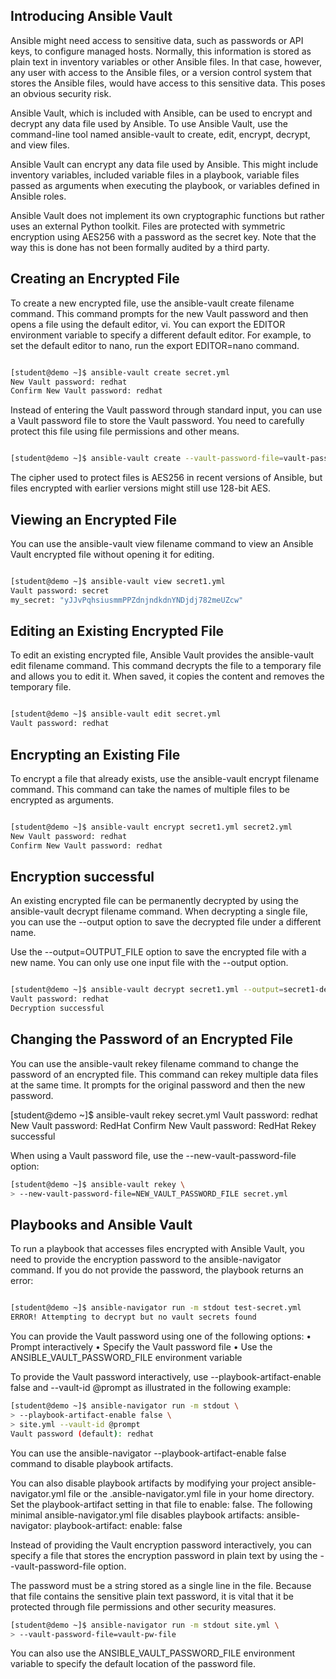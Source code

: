 ## Introducing Ansible Vault

Ansible might need access to sensitive data, such as passwords or API keys, to configure managed
hosts. Normally, this information is stored as plain text in inventory variables or other Ansible files.
In that case, however, any user with access to the Ansible files, or a version control system that
stores the Ansible files, would have access to this sensitive data. This poses an obvious security
risk.

Ansible Vault, which is included with Ansible, can be used to encrypt and decrypt any data file used
by Ansible. To use Ansible Vault, use the command-line tool named ansible-vault to create,
edit, encrypt, decrypt, and view files.

Ansible Vault can encrypt any data file used by Ansible. This might include inventory variables,
included variable files in a playbook, variable files passed as arguments when executing the
playbook, or variables defined in Ansible roles.

Ansible Vault does not implement its own cryptographic functions but rather uses
an external Python toolkit. Files are protected with symmetric encryption using
AES256 with a password as the secret key. Note that the way this is done has not
been formally audited by a third party.

## Creating an Encrypted File

To create a new encrypted file, use the ansible-vault create filename command. This
command prompts for the new Vault password and then opens a file using the default editor, vi.
You can export the EDITOR environment variable to specify a different default editor. For example,
to set the default editor to nano, run the export EDITOR=nano command.

```bash

[student@demo ~]$ ansible-vault create secret.yml
New Vault password: redhat
Confirm New Vault password: redhat

```



Instead of entering the Vault password through standard input, you can use a Vault password file
to store the Vault password. You need to carefully protect this file using file permissions and other
means.

```bash

[student@demo ~]$ ansible-vault create --vault-password-file=vault-pass secret.yml


```

The cipher used to protect files is AES256 in recent versions of Ansible, but files encrypted with
earlier versions might still use 128-bit AES.

## Viewing an Encrypted File

You can use the ansible-vault view filename command to view an Ansible Vault encrypted file without opening it for editing. 

```bash

[student@demo ~]$ ansible-vault view secret1.yml
Vault password: secret
my_secret: "yJJvPqhsiusmmPPZdnjndkdnYNDjdj782meUZcw"

```


## Editing an Existing Encrypted File


To edit an existing encrypted file, Ansible Vault provides the ansible-vault edit filename
command. This command decrypts the file to a temporary file and allows you to edit it. When
saved, it copies the content and removes the temporary file.

```bash

[student@demo ~]$ ansible-vault edit secret.yml
Vault password: redhat

```

## Encrypting an Existing File


To encrypt a file that already exists, use the ansible-vault encrypt filename command.
This command can take the names of multiple files to be encrypted as arguments. 

```bash

[student@demo ~]$ ansible-vault encrypt secret1.yml secret2.yml
New Vault password: redhat
Confirm New Vault password: redhat


```




## Encryption successful

An existing encrypted file can be permanently decrypted by using the ansible-vault decrypt
filename command. When decrypting a single file, you can use the --output option to save the
decrypted file under a different name.

Use the --output=OUTPUT_FILE option to save the encrypted file with a new name. You can
only use one input file with the --output option.


```bash

[student@demo ~]$ ansible-vault decrypt secret1.yml --output=secret1-decrypted.yml
Vault password: redhat
Decryption successful

```

## Changing the Password of an Encrypted File

You can use the ansible-vault rekey filename command to change the password of an
encrypted file. This command can rekey multiple data files at the same time. It prompts for the
original password and then the new password.

[student@demo ~]$ ansible-vault rekey secret.yml
Vault password: redhat
New Vault password: RedHat
Confirm New Vault password: RedHat
Rekey successful


When using a Vault password file, use the --new-vault-password-file option:

```bash
[student@demo ~]$ ansible-vault rekey \
> --new-vault-password-file=NEW_VAULT_PASSWORD_FILE secret.yml
```



## Playbooks and Ansible Vault

To run a playbook that accesses files encrypted with Ansible Vault, you need to provide the
encryption password to the ansible-navigator command. If you do not provide the password,
the playbook returns an error:

```bash

[student@demo ~]$ ansible-navigator run -m stdout test-secret.yml
ERROR! Attempting to decrypt but no vault secrets found

```




You can provide the Vault password using one of the following options:
• Prompt interactively
• Specify the Vault password file
• Use the ANSIBLE_VAULT_PASSWORD_FILE environment variable

To provide the Vault password interactively, use --playbook-artifact-enable false and
--vault-id @prompt as illustrated in the following example:

```bash
[student@demo ~]$ ansible-navigator run -m stdout \
> --playbook-artifact-enable false \
> site.yml --vault-id @prompt
Vault password (default): redhat

```

You can use the ansible-navigator --playbook-artifact-enable false command to
disable playbook artifacts.

You can also disable playbook artifacts by modifying your project ansible-navigator.yml file
or the .ansible-navigator.yml file in your home directory. Set the playbook-artifact
setting in that file to enable: false.
The following minimal ansible-navigator.yml file disables playbook artifacts:
ansible-navigator:
 playbook-artifact:
 enable: false

Instead of providing the Vault encryption password interactively, you can specify a file that stores
the encryption password in plain text by using the --vault-password-file option.

The password must be a string stored as a single line in the file. Because that file contains the
sensitive plain text password, it is vital that it be protected through file permissions and other
security measures.

```bash
[student@demo ~]$ ansible-navigator run -m stdout site.yml \
> --vault-password-file=vault-pw-file

```



You can also use the ANSIBLE_VAULT_PASSWORD_FILE environment variable to specify the
default location of the password file.








